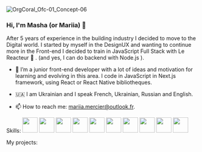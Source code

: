 
![OrgCoral_Ofc-01_Concept-06](https://user-images.githubusercontent.com/102726399/210074820-135fd1fd-6540-4826-a472-33490a536ed3.jpg)

### Hi, I'm Masha (or Mariia) 👋 

After 5 years of experience in the building industry I decided to move to the Digital world. I started by myself in the DesignUX and wanting to continue more in the Front-end I decided to train in JavaScript Full Stack with Le Reacteur 🚀 . (and yes, I can do backend with Node.js ).


- 🌱 I’m a junior front-end developer with a lot of ideas and motivation for learning and evolving in this area. I code in JavaScript in Next.js framework, using React or React Native bibliotheques. 

- 🇺🇦 I am Ukrainian and I speak French, Ukrainian, Russian and English.

- 📫 How to reach me: mariia.mercier@outlook.fr.


Skills:
<img src="https://user-images.githubusercontent.com/102726399/210112034-5c5b9094-1c35-4d28-bc75-6c6fff3f0aa7.png" height="40"/>
<img src="https://user-images.githubusercontent.com/102726399/210112338-92c5272d-3aad-4185-b594-70c3bfa219c7.png" height="40"/>
<img src="https://user-images.githubusercontent.com/102726399/210112401-07bcda80-5abe-4d32-83fe-45046de3b183.png" height="40"/>
<img src="https://user-images.githubusercontent.com/102726399/210112840-ea50d71b-8cb8-40b1-8adc-40a3d42093be.svg"  height="40"/>
<img src="https://user-images.githubusercontent.com/102726399/210111467-0f3d0a7c-fadb-4cf5-b9c4-541b5ca61495.png" height="40"/>
<img src="https://user-images.githubusercontent.com/102726399/210111468-d928aa3d-b2f4-4c19-9b59-9c038fe7ab37.png"  height="40"/>
<img src="https://user-images.githubusercontent.com/102726399/210111469-9b7ba0e7-40d3-4869-b1cb-fb89507f4b48.png" height="40"/>
<img src="https://user-images.githubusercontent.com/102726399/210111470-42d70e73-8f04-44d1-a19c-28c17dcd2cbf.png" height="40"/>
<img src="https://user-images.githubusercontent.com/102726399/210111471-371868fa-5787-4118-959a-14dd32132b5c.png" height="40"/>
<img src="https://user-images.githubusercontent.com/102726399/210111472-fa5976c8-2e94-46bd-95b8-ce59a080c028.png" height="40"/>







My projects: 





<!--
**MariiaMERCIER/MariiaMERCIER** is a ✨ _special_ ✨ repository because its `README.md` (this file) appears on your GitHub profile.

Here are some ideas to get you started:




-->
